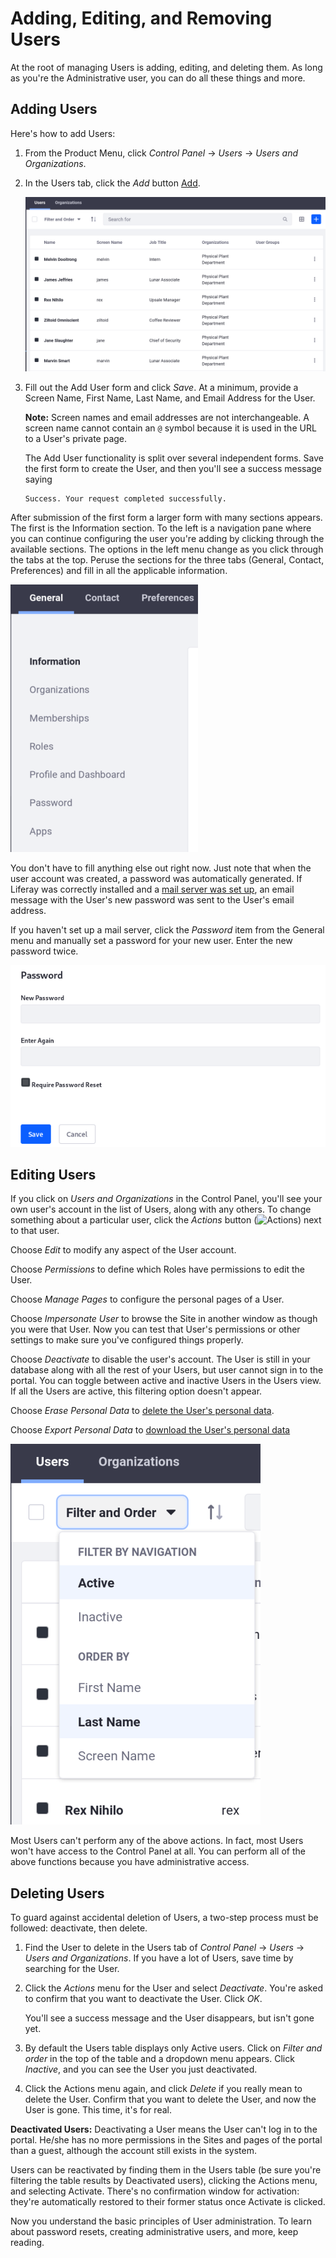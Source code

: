 # Adding, Editing, and Removing Users

At the root of managing Users is adding, editing, and deleting them. As long as you're the Administrative user, you can do all these things and more. 

## Adding Users

Here's how to add Users: 

1.  From the Product Menu, click *Control Panel* &rarr; *Users* &rarr; *Users and Organizations*. 
1.  In the Users tab, click the *Add* button [Add](./images/icon-add.png).

    ![Add Users from the Users and Organizations section of the Control Panel.](./images/01.png)

1.  Fill out the Add User form and click *Save*. At a minimum, provide a Screen Name, First Name, Last Name, and Email Address for the User.

    **Note:** Screen names and email addresses are not interchangeable. A screen name cannot contain an `@` symbol because it is used in the URL to a User's private page.

    The Add User functionality is split over several independent forms. Save the first form to create the User, and then you'll see a success message saying

    ```
    Success. Your request completed successfully. 
    ```

After submission of the first form a larger form with many sections appears. The first is the Information section. To the left is a navigation pane where you can continue configuring the user you're adding by clicking through the available sections. The options in the left menu change as you click through the tabs at the top. Peruse the sections for the three tabs (General, Contact, Preferences) and fill in all the applicable information.

![At a minimum, enter a screen name, email address, and first name to create a new user account. Then you'll be taken to the Information form and can continue configuring the user.](./images/02.png)

You don't have to fill anything else out right now. Just note that when the user account was created, a password was automatically generated. If Liferay was correctly installed and a [mail server was set up](../system-management/05-server-administration.md), an email message with the User's new password was sent to the User's email address.

If you haven't set up a mail server, click the *Password* item from the General menu and manually set a password for your new user. Enter the new password twice.

![Enter the password twice to manually set the password for a user. If the Password Policy you're using is configured to allow it, select whether to require the user to reset their password the first time they sign in to the portal.](./images/03.png)

## Editing Users

If you click on *Users and Organizations* in the Control Panel, you'll see your own user's account in the list of Users, along with any others. To change something about a particular user, click the *Actions* button (![Actions](../../images/icon-actions.png)) next to that user.

Choose *Edit* to modify any aspect of the User account.

Choose *Permissions* to define which Roles have permissions to edit the User.

Choose *Manage Pages* to configure the personal pages of a User.

Choose *Impersonate User* to browse the Site in another window as though you were that User. Now you can test that User's permissions or other settings to make sure you've configured things properly. 

Choose *Deactivate* to disable the user's account. The User is still in your database along with all the rest of your Users, but user cannot sign in to the portal. You can toggle between active and inactive Users in the Users view. If all the Users are active, this filtering option doesn't appear.

Choose *Erase Personal Data* to [delete the User's personal data](./03-managing-user-data/01-intro.md). 

Choose *Export Personal Data* to [download the User's personal data](./03-managing-user-data/03-exporting-user-data.md)

![You can choose whether to view active or inactive (deactivated) portal users in the users list found at Product Menu &rarr; Control Panel &rarr; Users &rarr; Users and Organizations.](./images/04.png)

Most Users can't perform any of the above actions. In fact, most Users won't have access to the Control Panel at all. You can perform all of the above functions because you have administrative access.

## Deleting Users

To guard against accidental deletion of Users, a two-step process must be followed: deactivate, then delete.

1.  Find the User to delete in the Users tab of *Control Panel* &rarr; *Users* &rarr; *Users and Organizations*. If you have a lot of Users, save time by searching for the User.
1.  Click the *Actions* menu for the User and select *Deactivate*. You're asked to confirm that you want to deactivate the User. Click *OK*. 

    You'll see a success message and the User disappears, but isn't gone yet.
1.  By default the Users table displays only Active users. Click on *Filter and order* in the top of the table and a dropdown menu appears. Click *Inactive*, and you can see the User you just deactivated. 
1.  Click the Actions menu again, and click *Delete* if you really mean to delete the User. Confirm that you want to delete the User, and now the User is gone. This time, it's for real.

**Deactivated Users:** Deactivating a User means the User can't log in to the portal. He/she has no more permissions in the Sites and pages of the portal than a guest, although the account still exists in the system.

Users can be reactivated by finding them in the Users table (be sure you're filtering the table results by Deactivated users), clicking the Actions menu, and selecting Activate. There's no confirmation window for activation: they're automatically restored to their former status once Activate is clicked.

Now you understand the basic principles of User administration. To learn about password resets, creating administrative users, and more, keep reading.

